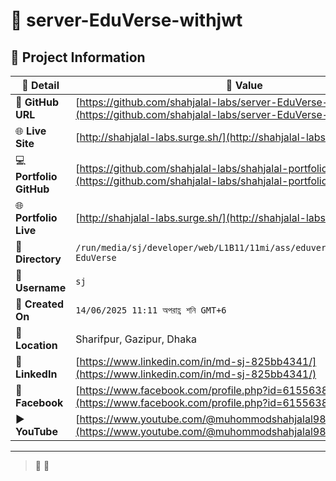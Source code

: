 # 🌟 server-EduVerse-withjwt

## 📂 Project Information

| 📝 **Detail**           | 📌 **Value**                                                                                                           |
| ----------------------- | ---------------------------------------------------------------------------------------------------------------------- |
| 🔗 **GitHub URL**       | [https://github.com/shahjalal-labs/server-EduVerse-withjwt](https://github.com/shahjalal-labs/server-EduVerse-withjwt) |
| 🌐 **Live Site**        | [http://shahjalal-labs.surge.sh/](http://shahjalal-labs.surge.sh/)                                                     |
| 💻 **Portfolio GitHub** | [https://github.com/shahjalal-labs/shahjalal-portfolio](https://github.com/shahjalal-labs/shahjalal-portfolio)         |
| 🌐 **Portfolio Live**   | [http://shahjalal-labs.surge.sh/](http://shahjalal-labs.surge.sh/)                                                     |
| 📁 **Directory**        | `/run/media/sj/developer/web/L1B11/11mi/ass/eduversewithjwt/server-EduVerse`                                           |
| 👤 **Username**         | `sj`                                                                                                                   |
| 📅 **Created On**       | `14/06/2025 11:11 অপরাহ্ণ শনি GMT+6`                                                                                   |
| 📍 **Location**         | Sharifpur, Gazipur, Dhaka                                                                                              |
| 💼 **LinkedIn**         | [https://www.linkedin.com/in/md-sj-825bb4341/](https://www.linkedin.com/in/md-sj-825bb4341/)                           |
| 📘 **Facebook**         | [https://www.facebook.com/profile.php?id=61556383702555](https://www.facebook.com/profile.php?id=61556383702555)       |
| ▶️ **YouTube**          | [https://www.youtube.com/@muhommodshahjalal9811](https://www.youtube.com/@muhommodshahjalal9811)                       |

---

> 🚀
> 🧠

